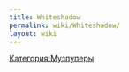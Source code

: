 ```yaml
---
title: Whiteshadow
permalink: wiki/Whiteshadow/
layout: wiki
---
```


[Категория:Музпуперы](Категория:Музпуперы "wikilink")
